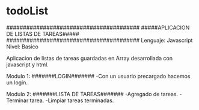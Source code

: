 # todoList

########################################
#####APLICACION DE LISTAS DE TAREAS#####
########################################
Lenguaje: Javascript
Nivel: Basico

Aplicacion de listas de tareas guardadas en Array desarrollada con javascript y html.

Modulo 1: #######LOGIN#######
-Con un usuario precargado hacemos un login.

Modulo 2: #######LISTA DE TAREAS#######
-Agregado de tareas.
-Terminar tarea.
-Limpiar tareas terminadas.
